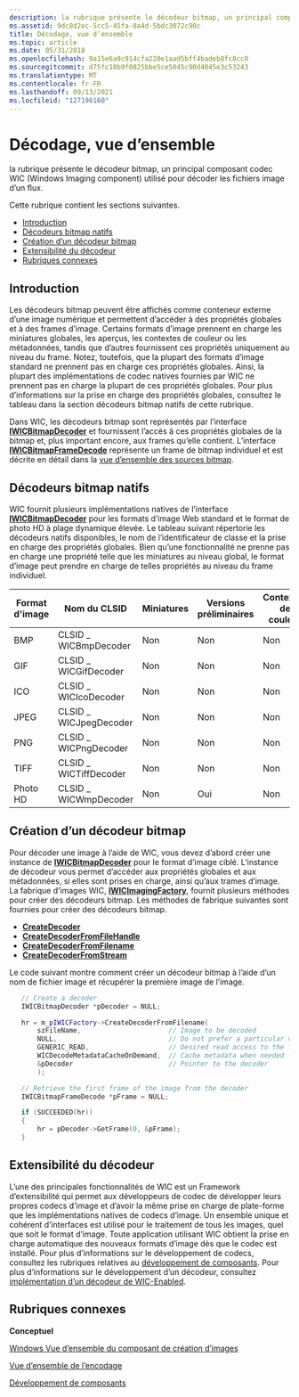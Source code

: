 ```yaml
---
description: la rubrique présente le décodeur bitmap, un principal composant codec WIC (Windows Imaging component) utilisé pour décoder les fichiers image d’un flux.
ms.assetid: 9dc8d2ec-5cc5-45fa-8a4d-5bdc3072c90c
title: Décodage, vue d’ensemble
ms.topic: article
ms.date: 05/31/2018
ms.openlocfilehash: 9a15e6a9c914cfa220e1aad5bff4badeb8fc8cc0
ms.sourcegitcommit: d75fc10b9f0825bbe5ce5045c90d4045e3c53243
ms.translationtype: MT
ms.contentlocale: fr-FR
ms.lasthandoff: 09/13/2021
ms.locfileid: "127196160"
---
```

# <a name="decoding-overview"></a>Décodage, vue d’ensemble

la rubrique présente le décodeur bitmap, un principal composant codec WIC (Windows Imaging component) utilisé pour décoder les fichiers image d’un flux.

Cette rubrique contient les sections suivantes.

-   [Introduction](#introduction)
-   [Décodeurs bitmap natifs](#native-bitmap-decoders)
-   [Création d’un décodeur bitmap](#creating-a-bitmap-decoder)
-   [Extensibilité du décodeur](#decoder-extensibility)
-   [Rubriques connexes](#related-topics)

## <a name="introduction"></a>Introduction

Les décodeurs bitmap peuvent être affichés comme conteneur externe d’une image numérique et permettent d’accéder à des propriétés globales et à des frames d’image. Certains formats d’image prennent en charge les miniatures globales, les aperçus, les contextes de couleur ou les métadonnées, tandis que d’autres fournissent ces propriétés uniquement au niveau du frame. Notez, toutefois, que la plupart des formats d’image standard ne prennent pas en charge ces propriétés globales. Ainsi, la plupart des implémentations de codec natives fournies par WIC ne prennent pas en charge la plupart de ces propriétés globales. Pour plus d’informations sur la prise en charge des propriétés globales, consultez le tableau dans la section décodeurs bitmap natifs de cette rubrique.

Dans WIC, les décodeurs bitmap sont représentés par l’interface [**IWICBitmapDecoder**](/windows/desktop/api/Wincodec/nn-wincodec-iwicbitmapdecoder) et fournissent l’accès à ces propriétés globales de la bitmap et, plus important encore, aux frames qu’elle contient. L’interface [**IWICBitmapFrameDecode**](/windows/desktop/api/Wincodec/nn-wincodec-iwicbitmapframedecode) représente un frame de bitmap individuel et est décrite en détail dans la [vue d’ensemble des sources bitmap](-wic-bitmapsources.md).

## <a name="native-bitmap-decoders"></a>Décodeurs bitmap natifs

WIC fournit plusieurs implémentations natives de l’interface [**IWICBitmapDecoder**](/windows/desktop/api/Wincodec/nn-wincodec-iwicbitmapdecoder) pour les formats d’image Web standard et le format de photo HD à plage dynamique élevée. Le tableau suivant répertorie les décodeurs natifs disponibles, le nom de l’identificateur de classe et la prise en charge des propriétés globales. Bien qu’une fonctionnalité ne prenne pas en charge une propriété telle que les miniatures au niveau global, le format d’image peut prendre en charge de telles propriétés au niveau du frame individuel.



| Format d'image | Nom du CLSID            | Miniatures | Versions préliminaires | Contextes de couleur | Métadonnées |
|--------------|-----------------------|------------|----------|----------------|----------|
| BMP          | CLSID \_ WICBmpDecoder  | Non         | Non       | Non             | Non       |
| GIF          | CLSID \_ WICGifDecoder  | Non         | Non       | Non             | Oui      |
| ICO          | CLSID \_ WICIcoDecoder  | Non         | Non       | Non             | Non       |
| JPEG         | CLSID \_ WICJpegDecoder | Non         | Non       | Non             | Non       |
| PNG          | CLSID \_ WICPngDecoder  | Non         | Non       | Non             | Non       |
| TIFF         | CLSID \_ WICTiffDecoder | Non         | Non       | Non             | Non       |
| Photo HD     | CLSID \_ WICWmpDecoder  | Non         | Oui      | Non             | Non       |



 

## <a name="creating-a-bitmap-decoder"></a>Création d’un décodeur bitmap

Pour décoder une image à l’aide de WIC, vous devez d’abord créer une instance de [**IWICBitmapDecoder**](/windows/desktop/api/Wincodec/nn-wincodec-iwicbitmapdecoder) pour le format d’image ciblé. L’instance de décodeur vous permet d’accéder aux propriétés globales et aux métadonnées, si elles sont prises en charge, ainsi qu’aux trames d’image. La fabrique d’images WIC, [**IWICImagingFactory**](/windows/desktop/api/Wincodec/nn-wincodec-iwicimagingfactory), fournit plusieurs méthodes pour créer des décodeurs bitmap. Les méthodes de fabrique suivantes sont fournies pour créer des décodeurs bitmap.

-   [**CreateDecoder**](/windows/desktop/api/Wincodec/nf-wincodec-iwicimagingfactory-createdecoder)
-   [**CreateDecoderFromFileHandle**](/windows/desktop/api/Wincodec/nf-wincodec-iwicimagingfactory-createdecoderfromfilehandle)
-   [**CreateDecoderFromFilename**](/windows/desktop/api/Wincodec/nf-wincodec-iwicimagingfactory-createdecoderfromfilename)
-   [**CreateDecoderFromStream**](/windows/desktop/api/Wincodec/nf-wincodec-iwicimagingfactory-createdecoderfromstream)

Le code suivant montre comment créer un décodeur bitmap à l’aide d’un nom de fichier image et récupérer la première image de l’image.


```C++
   // Create a decoder
   IWICBitmapDecoder *pDecoder = NULL;

   hr = m_pIWICFactory->CreateDecoderFromFilename(
       szFileName,                      // Image to be decoded
       NULL,                            // Do not prefer a particular vendor
       GENERIC_READ,                    // Desired read access to the file
       WICDecodeMetadataCacheOnDemand,  // Cache metadata when needed
       &pDecoder                        // Pointer to the decoder
       );

   // Retrieve the first frame of the image from the decoder
   IWICBitmapFrameDecode *pFrame = NULL;

   if (SUCCEEDED(hr))
   {
       hr = pDecoder->GetFrame(0, &pFrame);
   }
```



## <a name="decoder-extensibility"></a>Extensibilité du décodeur

L’une des principales fonctionnalités de WIC est un Framework d’extensibilité qui permet aux développeurs de codec de développer leurs propres codecs d’image et d’avoir la même prise en charge de plate-forme que les implémentations natives de codecs d’image. Un ensemble unique et cohérent d’interfaces est utilisé pour le traitement de tous les images, quel que soit le format d’image. Toute application utilisant WIC obtient la prise en charge automatique des nouveaux formats d’image dès que le codec est installé. Pour plus d’informations sur le développement de codecs, consultez les rubriques relatives au [développement de composants](-wic-component-development.md). Pour plus d’informations sur le développement d’un décodeur, consultez [implémentation d’un décodeur de WIC-Enabled](-wic-implementingwicdecoder.md).

## <a name="related-topics"></a>Rubriques connexes

<dl> <dt>

**Conceptuel**
</dt> <dt>

[Windows Vue d’ensemble du composant de création d’images](-wic-about-windows-imaging-codec.md)
</dt> <dt>

[Vue d’ensemble de l’encodage](-wic-creating-encoder.md)
</dt> <dt>

[Développement de composants](-wic-component-development.md)
</dt> </dl>

 

 



